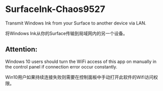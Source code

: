 # SurfaceInk-Chaos9527
Transmit Windows Ink from your Surface to another device via LAN.

将Windows Ink从你的Surface传输到局域网内的另一个设备。


## Attention:

Windows 10 users should turn the WiFi access of this app on manually in the control panel if connection error occur constantly.

Win10用户如果持续连接失败则需要在控制面板中手动打开此软件的Wifi访问权限。
